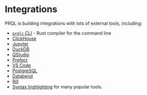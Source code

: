 # Integrations

PRQL is building integrations with lots of external tools, including:

- [`prqlc` CLI](./prqlc-cli.md) - Rust compiler for the command line
- [ClickHouse](./clickhouse.md)
- [Jupyter](./jupyter.md)
- [DuckDB](./duckdb.md)
- [QStudio](./qstudio.md)
- [Prefect](./prefect.md)
- [VS Code](./vscode.md)
- [PostgreSQL](./postgresql.md)
- [Databend](./databend.md)
- [Rill](./rill.md)
- [Syntax highlighting](./syntax-highlighting.md) for many popular tools.

